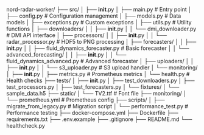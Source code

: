 nord-radar-worker/
├── src/
│ ├── **init**.py
│ ├── main.py # Entry point
│ ├── config.py # Configuration management
│ ├── models.py # Data models
│ ├── exceptions.py # Custom exceptions
│ ├── utils.py # Utility functions
│ ├── downloaders/
│ │ ├── **init**.py
│ │ └── dmi_downloader.py # DMI API interface
│ ├── processors/
│ │ ├── **init**.py
│ │ └── radar_processor.py # HDF5 to PNG processing
│ ├── forecasters/
│ │ ├── **init**.py
│ │ ├── fluid_dynamics_forecaster.py # Basic forecaster
│ │ └── advanced_forecasting/
│ │ ├── **init**.py
│ │ └── fluid_dynamics_advanced.py # Advanced forecaster
│ ├── uploaders/
│ │ ├── **init**.py
│ │ └── s3_uploader.py # S3 upload handler
│ └── monitoring/
│ ├── **init**.py
│ ├── metrics.py # Prometheus metrics
│ └── health.py # Health checks
├── tests/
│ ├── **init**.py
│ ├── test_downloaders.py
│ ├── test_processors.py
│ ├── test_forecasters.py
│ └── fixtures/
│ └── sample_data.h5
├── static/
│ └── TV2.ttf # Font file
├── monitoring/
│ └── prometheus.yml # Prometheus config
├── scripts/
│ ├── migrate_from_legacy.py # Migration script
│ └── performance_test.py # Performance testing
├── docker-compose.yml
├── Dockerfile
├── requirements.txt
├── .env.example
├── .gitignore
├── README.md
└── healthcheck.py
